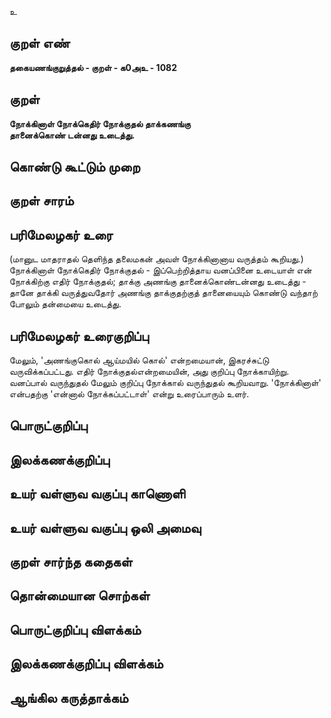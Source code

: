 உ

## குறள் எண் 

**தகையணங்குறுத்தல் - குறள் - க0அஉ - 1082**

## குறள் 

**நோக்கினாள் நோக்கெதிர் நோக்குதல் தாக்கணங்கு  
தானைக்கொண் டன்னது உடைத்து.** 

## கொண்டு கூட்டும் முறை


## குறள் சாரம் 


## பரிமேலழகர் உரை

(மானுட மாதராதல் தெளிந்த தலைமகன் அவள் நோக்கினானாய வருத்தம் கூறியது.) நோக்கினாள் நோக்கெதிர் நோக்குதல் - இப்பெற்றித்தாய வனப்பினை உடையாள் என் நோக்கிற்கு எதிர் நோக்குதல்; தாக்கு அணங்கு தானைக்கொண்டன்னது உடைத்து - தானே தாக்கி வருத்துவதோர் அணங்கு தாக்குதற்குத் தானையையும் கொண்டு வந்தாற் போலும் தன்மையை உடைத்து.

## பரிமேலழகர் உரைகுறிப்பு   

மேலும், 'அணங்குகொல் ஆய்மயில் கொல்' என்றமையான், இகரச்சுட்டு வருவிக்கப்பட்டது. எதிர் நோக்குதல்என்றமையின், அது குறிப்பு நோக்காயிற்று. வனப்பால் வருந்துதல் மேலும் குறிப்பு நோக்கால் வருந்துதல் கூறியவாறு. 'நோக்கினாள்' என்பதற்கு 'என்னால் நோக்கப்பட்டாள்' என்று உரைப்பாரும் உளர்.

## பொருட்குறிப்பு 


## இலக்கணக்குறிப்பு  


## உயர் வள்ளுவ வகுப்பு காணொளி


## உயர் வள்ளுவ வகுப்பு ஒலி அமைவு 

 
## குறள் சார்ந்த கதைகள் 


## தொன்மையான சொற்கள்


## பொருட்குறிப்பு விளக்கம்


## இலக்கணக்குறிப்பு விளக்கம்


## ஆங்கில கருத்தாக்கம் 


